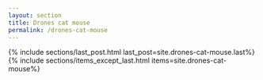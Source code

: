 ```yaml
---
layout: section
title: Drones cat mouse
permalink: /drones-cat-mouse
---
```

{% include sections/last_post.html last_post=site.drones-cat-mouse.last%}
{% include sections/items_except_last.html items=site.drones-cat-mouse%}
